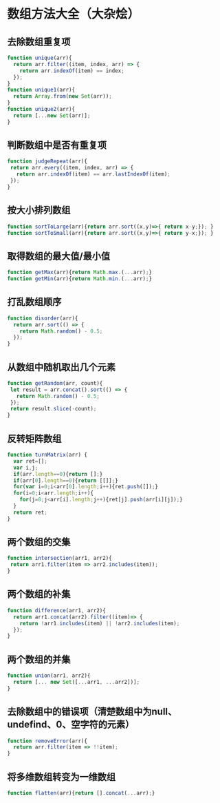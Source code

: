 # 数组方法大全（大杂烩）

## 去除数组重复项

```javascript
function unique(arr){
  return arr.filter((item, index, arr) => {
    return arr.indexOf(item) == index;
  });
}
function unique1(arr){
  return Array.from(new Set(arr));
}
function unique2(arr){
  return [...new Set(arr)];
}
```

## 判断数组中是否有重复项

```javascript
function judgeRepeat(arr){
 return arr.every((item, index, arr) => {
   return arr.indexOf(item) == arr.lastIndexOf(item);
 });
}
```

## 按大小排列数组

```javascript
function sortToLarge(arr){return arr.sort((x,y)=>{ return x-y;}); }
function sortToSmall(arr){return arr.sort((x,y)=>{ return y-x;}); }
```

## 取得数组的最大值/最小值

```javascript
function getMax(arr){return Math.max.(...arr);}
function getMin(arr){return Math.min.(...arr);}
```

## 打乱数组顺序

```javascript
function disorder(arr){
  return arr.sort(() => {
    return Math.random() - 0.5;
  });
}
```

## 从数组中随机取出几个元素

```javascript
function getRandom(arr, count){
 let result = arr.concat().sort(() => {
   return Math.random() - 0.5;
 });
 return result.slice(-count);
}
```

## 反转矩阵数组

```javascript
function turnMatrix(arr) {
  var ret=[];
  var i,j;
  if(arr.length==0){return [];}
  if(arr[0].length==0){return [[]];}
  for(var i=0;i<arr[0].length;i++){ret.push([]);}
  for(i=0;i<arr.length;i++){
    for(j=0;j<arr[i].length;j++){ret[j].push(arr[i][j]);}
  }
  return ret;
}
```

## 两个数组的交集

```javascript
function intersection(arr1, arr2){
 return arr1.filter(item => arr2.includes(item));
}
```

## 两个数组的补集

```javascript
function difference(arr1, arr2){
  return arr1.concat(arr2).filter((item)=> {
    return !arr1.includes(item) || !arr2.includes(item);
  });
}
```

## 两个数组的并集

```javascript
function union(arr1, arr2){
  return [... new Set([...arr1, ...arr2])];
}
```

## 去除数组中的错误项（清楚数组中为null、undefind、0、空字符的元素）

```javascript
function removeError(arr){
  return arr.filter(item => !!item);
}
```

## 将多维数组转变为一维数组

```javascript
function flatten(arr){return [].concat(...arr);}
```
